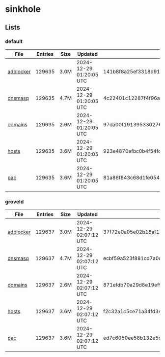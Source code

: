 # sinkhole

## Lists

### default

|File|Entries|Size|Updated|Hash|
|-|-|-|-|-|
|[adblocker](https://raw.githubusercontent.com/groveld/sinkhole/lists/default/adblocker.txt)|129635|3.0M|2024-12-29 01:20:05 UTC|141b8f8a25ef3318d918125c726c01be631cb3fe264ea6b2f99e30405111ef23|
|[dnsmasq](https://raw.githubusercontent.com/groveld/sinkhole/lists/default/dnsmasq.txt)|129635|4.7M|2024-12-29 01:20:05 UTC|4c22401c12287f4f96ab0c3187712f5d5e47088979460f4cd287cc7069e609f1|
|[domains](https://raw.githubusercontent.com/groveld/sinkhole/lists/default/domains.txt)|129635|2.6M|2024-12-29 01:20:05 UTC|97da00f1913953302761fe12ef4448778a02f1dd152bb75bfe1ba26bfc45e492|
|[hosts](https://raw.githubusercontent.com/groveld/sinkhole/lists/default/hosts.txt)|129635|3.6M|2024-12-29 01:20:05 UTC|923e4870efbc0b4f54fd1a3b19b5b6d85ebcd4c034ef4425e8b86952f7c1bb9f|
|[pac](https://raw.githubusercontent.com/groveld/sinkhole/lists/default/pac.txt)|129635|3.6M|2024-12-29 01:20:05 UTC|81a86f843c68d1fe05480c266e4a3a6f3214581e5f8f37b8d6d48d7d1cf405e2|

### groveld

|File|Entries|Size|Updated|Hash|
|-|-|-|-|-|
|[adblocker](https://raw.githubusercontent.com/groveld/sinkhole/lists/groveld/adblocker.txt)|129637|3.0M|2024-12-29 02:07:12 UTC|37f72e0a05e02b18af1701b3c2b6d8c62e58b84580cc7afda4d6a169e12ed82e|
|[dnsmasq](https://raw.githubusercontent.com/groveld/sinkhole/lists/groveld/dnsmasq.txt)|129637|4.7M|2024-12-29 02:07:12 UTC|ecbf59a523f881cd7a0d2578ae5da9c21d268b2dcd8751fd3461c8ff12f442b9|
|[domains](https://raw.githubusercontent.com/groveld/sinkhole/lists/groveld/domains.txt)|129637|2.6M|2024-12-29 02:07:12 UTC|871efdb70a29d8e19ef92e61b298b4ef4c76331ce517244fb2d149d8376d80ef|
|[hosts](https://raw.githubusercontent.com/groveld/sinkhole/lists/groveld/hosts.txt)|129637|3.6M|2024-12-29 02:07:12 UTC|f2c32a1c5ce71a34fd340f6f615857970ed3d575680a001f0f3f4a0b16ae5830|
|[pac](https://raw.githubusercontent.com/groveld/sinkhole/lists/groveld/pac.txt)|129637|3.6M|2024-12-29 02:07:12 UTC|ed7c6050ee58b132e5cd3aba4fa3ef9b4863863f7ff4c737f8b91135ee478005|

